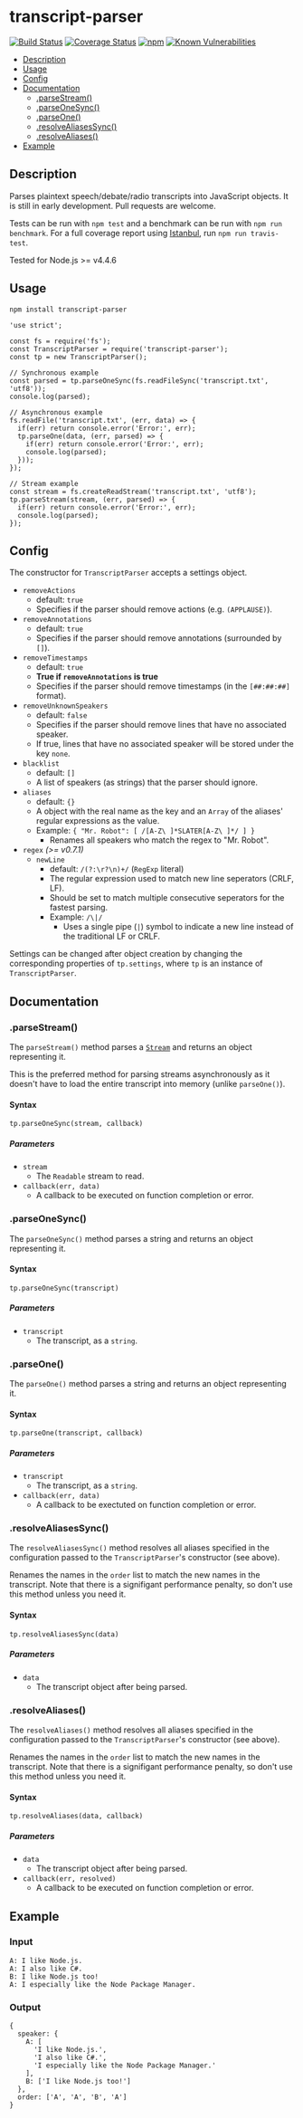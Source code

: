 transcript-parser
=================
[![Build Status](https://travis-ci.org/willshiao/transcript-parser.svg?branch=master)](https://travis-ci.org/willshiao/transcript-parser)
[![Coverage Status](https://coveralls.io/repos/github/willshiao/transcript-parser/badge.svg?branch=master)](https://coveralls.io/github/willshiao/transcript-parser?branch=master)
[![npm](https://img.shields.io/npm/v/transcript-parser.svg?maxAge=2592000)](https://www.npmjs.com/package/transcript-parser)
[![Known Vulnerabilities](https://snyk.io/test/github/willshiao/transcript-parser/badge.svg)](https://snyk.io/test/github/willshiao/transcript-parser)

- [Description](#description)
- [Usage](#usage)
- [Config](#config)
- [Documentation](#documentation)
  * [\.parseStream()](#parsestream)
  * [\.parseOneSync()](#parseonesync)
  * [\.parseOne()](#parseone)
  * [\.resolveAliasesSync()](#resolvealiasessync)
  * [\.resolveAliases()](#resolvealiases)
- [Example](#example)


## Description

Parses plaintext speech/debate/radio transcripts into JavaScript objects. It is still in early development. Pull requests are welcome.

Tests can be run with `npm test` and a benchmark can be run with `npm run benchmark`. For a full coverage report using [Istanbul](https://github.com/gotwarlost/istanbul), run `npm run travis-test`.

Tested for Node.js >= v4.4.6

## Usage

`npm install transcript-parser`

```node
'use strict';

const fs = require('fs');
const TranscriptParser = require('transcript-parser');
const tp = new TranscriptParser();

// Synchronous example
const parsed = tp.parseOneSync(fs.readFileSync('transcript.txt', 'utf8'));
console.log(parsed);

// Asynchronous example
fs.readFile('transcript.txt', (err, data) => {
  if(err) return console.error('Error:', err);
  tp.parseOne(data, (err, parsed) => {
    if(err) return console.error('Error:', err);
    console.log(parsed);
  }));
});

// Stream example
const stream = fs.createReadStream('transcript.txt', 'utf8');
tp.parseStream(stream, (err, parsed) => {
  if(err) return console.error('Error:', err);
  console.log(parsed);
});
```


## Config

The constructor for `TranscriptParser` accepts a settings object.

- `removeActions`
    + default: `true`
    + Specifies if the parser should remove actions (e.g. `(APPLAUSE)`).
- `removeAnnotations`
    + default: `true`
    + Specifies if the parser should remove annotations (surrounded by `[]`).
- `removeTimestamps`
    + default: `true`
    + **True if `removeAnnotations` is true**
    + Specifies if the parser should remove timestamps (in the `[##:##:##]` format).
- `removeUnknownSpeakers`
    + default: `false`
    + Specifies if the parser should remove lines that have no associated speaker.
    + If true, lines that have no associated speaker will be stored under the key `none`.
- `blacklist`
    + default: `[]`
    + A list of speakers (as strings) that the parser should ignore.
- `aliases`
    + default: `{}`
    + A object with the real name as the key and an `Array` of the aliases' regular expressions as the value.
    + Example: `{ "Mr. Robot": [ /[A-Z\ ]*SLATER[A-Z\ ]*/ ] }`
        * Renames all speakers who match the regex to "Mr. Robot".
- `regex` _(>= v0.7.1)_
  + `newLine`
    * default: `/(?:\r?\n)+/` (`RegExp` literal)
    * The regular expression used to match new line seperators (CRLF, LF).
    * Should be set to match multiple consecutive seperators for the fastest parsing.
    * Example: `/\|/`
      - Uses a single pipe (`|`) symbol to indicate a new line instead of the traditional LF or CRLF.

Settings can be changed after object creation by changing the corresponding properties of `tp.settings`, where `tp` is an instance of `TranscriptParser`.


## Documentation

### .parseStream()

The `parseStream()` method parses a [`Stream`](https://nodejs.org/api/stream.html) and returns an object representing it.

This is the preferred method for parsing streams asynchronously as it doesn't have to load the entire transcript into memory (unlike `parseOne()`).

#### Syntax

`tp.parseOneSync(stream, callback)`

##### Parameters

- `stream`
    + The `Readable` stream to read.
- `callback(err, data)`
    + A callback to be executed on function completion or error.


### .parseOneSync()

The `parseOneSync()` method parses a string and returns an object representing it.

#### Syntax

`tp.parseOneSync(transcript)`

##### Parameters

- `transcript`
    + The transcript, as a `string`.


### .parseOne()

The `parseOne()` method parses a string and returns an object representing it.

#### Syntax

`tp.parseOne(transcript, callback)`

##### Parameters

- `transcript`
    + The transcript, as a `string`.
- `callback(err, data)`
    + A callback to be exectuted on function completion or error.


### .resolveAliasesSync()

The `resolveAliasesSync()` method resolves all aliases specified in the configuration passed to the `TranscriptParser`'s constructor (see above).

Renames the names in the `order` list to match the new names in the transcript. Note that there is a signifigant performance penalty, so don't use this method unless you need it.

#### Syntax

`tp.resolveAliasesSync(data)`

##### Parameters

- `data`
    + The transcript object after being parsed.
 

### .resolveAliases()

The `resolveAliases()` method resolves all aliases specified in the configuration passed to the `TranscriptParser`'s constructor (see above).

Renames the names in the `order` list to match the new names in the transcript. Note that there is a signifigant performance penalty, so don't use this method unless you need it.

#### Syntax

`tp.resolveAliases(data, callback)`

##### Parameters

- `data`
    + The transcript object after being parsed.
- `callback(err, resolved)`
    + A callback to be executed on function completion or error.


## Example

### Input
```
A: I like Node.js.
A: I also like C#.
B: I like Node.js too!
A: I especially like the Node Package Manager.
```

### Output
```node
{
  speaker: {
    A: [
      'I like Node.js.',
      'I also like C#.',
      'I especially like the Node Package Manager.'
    ],
    B: ['I like Node.js too!']
  },
  order: ['A', 'A', 'B', 'A']
}
```
